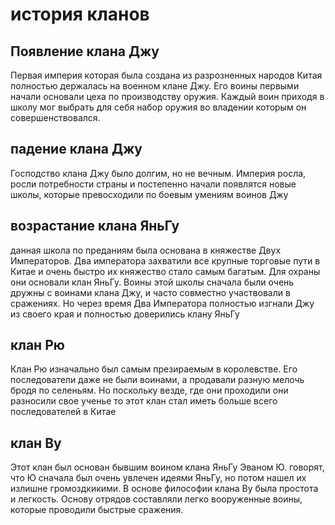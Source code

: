 # история кланов

## Появление клана Джу
Первая империя которая была создана из разрозненных народов Китая полностью держалась на военном клане Джу. Его воины первыми начали основали цеха по производству оружия. Каждый воин приходя в школу мог выбрать для себя набор оружия во владении которым он совершенствовался.

## падение клана Джу
Господство клана Джу было долгим, но не вечным. Империя росла, росли потребности страны и постепенно начали появлятся новые школы, которые превосходили по боевым умениям воинов Джу

## возрастание клана ЯньГу
данная школа по преданиям была основана в княжестве Двух Императоров. Два императора захватили все крупные торговые пути в Китае и очень быстро их княжество стало самым багатым. Для охраны они основали клан ЯньГу.  Воины этой школы сначала были очень дружны с воинами клана Джу, и часто совместно участвовали в сражениях. Но через время Два Императора полностью изгнали Джу из своего края и полностью доверились клану ЯньГу

## клан Рю
Клан Рю изначально был самым презираемым в королевстве. Его последователи даже не были воинами, а продавали разную мелочь бродя по селеньям. Но поскольку везде, где они проходили они разносили свое ученье то этот клан стал иметь больше всего последователей в Китае

## клан Ву
Этот клан был основан бывшим воином клана ЯньГу Эваном Ю. говорят, что Ю сначала был очень увлечен идеями ЯньГу, но потом нашел их излишне громоздкикими. В основе философии клана Ву была простота и легкость. Основу отрядов составляли легко вооруженные воины, которые проводили быстрые сражения.  